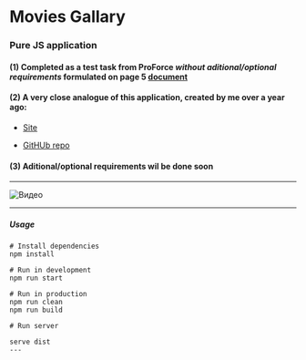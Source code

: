 # Movies Gallary

### Pure JS application

#### (1) Completed as a test task from ProForce _without aditional/optional requirements_ formulated on page 5 [document](https://drive.google.com/file/d/1iChZ15MxriW6Jcpo96XnH5d9-2aFiiNH/view?usp=sharing)

#### (2) A very close analogue of this application, created by me over a year ago:

- [Site](http://git.lekua.in.ua/glo-kinopoisk/)

- [GitHUb repo](https://github.com/sxidsvit/glo-kinopoisk)

#### (3) Aditional/optional requirements wil be done soon

---

![Видео](./docs/video/demo.gif)

---

##### Usage

```
# Install dependencies
npm install

# Run in development
npm run start

# Run in production
npm run clean
npm run build

# Run server

serve dist
---
```
